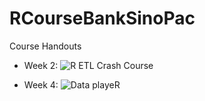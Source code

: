 # RCourseBankSinoPac
Course Handouts

- Week 2: ![R ETL Crash Course](https://suensummit.github.io/RCourseBankSinoPac/)

- Week 4: ![Data playeR](https://suensummit.github.io/RCourseBankSinoPac/)

